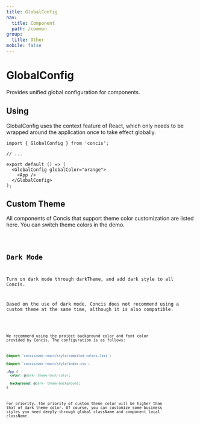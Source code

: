 ```yaml
---
title: GlobalConfig
nav:
  title: Component
  path: /common
group:
  title: Other
mobile: false
---
```


# GlobalConfig

Provides unified global configuration for components.

## Using

GlobalConfig uses the context feature of React, which only needs to be wrapped around the application once to take effect globally.

```tsx pure
import { GlobalConfig } from 'concis';

// ...

export default () => (
  <GlobalConfig globalColor="orange">
    <App />
  </GlobalConfig>
);
```

## Custom Theme

All components of Concis that support theme color customization are listed here. You can switch theme colors in the demo.

<code src="./demos/index1.tsx"/>

## Dark Mode

Turn on dark mode through darkTheme, and add dark style to all Concis.

Based on the use of dark mode, Concis does not recommend using a custom theme at the same time, although it is also compatible.

<code src="./demos/index2.tsx"/>

We recommend using the project background color and font color provided by Concis. The configuration is as follows:

```css pure
@import 'concis/web-react/style/compiled-colors.less';

@import 'concis/web-react/style/index.css';

.App {
  color: @dark- theme-text-color;

  background: @dark- theme-background;
}
```

For priority, the priority of custom theme color will be higher than that of dark theme color. Of course, you can customize some business styles you need deeply through global className and component local className.

<API />
